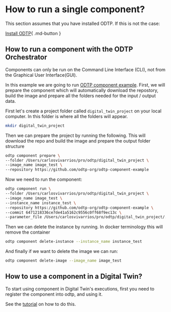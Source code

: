 # How to run a single component?

This section assumes that you have installed ODTP. If this is not the case:

[Install ODTP](../installation/index.md){ .md-button }

## How to run a component with the ODTP Orchestrator

Components can only be run on the Command Line Interface (CLI), not from the Graphical User Interface(GUI).

In this example we are going to run [ODTP component example](https://github.com/odtp-org/odtp-component-example). First, we will prepare the component which will automatically download the repostory, build the image and prepare all the folders needed for the input / output data. 

First let's create a project folder called `digital_twin_project` on your local computer. In this folder is where all the folders will appear. 

``` bash
mkdir digital_twin_project
```
 
 Then we can prepare the project by running the following. This will download the repo and build the image and prepare the output folder structure

 ``` bash
 odtp component prepare \
 --folder /Users/carlosvivarrios/pro/odtp/digital_twin_project \
 --image_name image_test \
 --repository https://github.com/odtp-org/odtp-component-example
 ```

 Now we need to run the component: 

 ``` bash
 odtp component run \
 --folder /Users/carlosvivarrios/pro/odtp/digital_twin_project \
 --image_name image_test \
 --instance_name instance_test \
 --repository https://github.com/odtp-org/odtp-component-example \
 --commit 6471218336ce7de41a5162c9556c0ff68f9ec13c \
 --parameter_file /Users/carlosvivarrios/pro/odtp/digital_twin_project/.env
 ```

Then we can delete the instance by running. In docker terminology this will remove the container

``` bash
odtp component delete-instance --instance_name instance_test
```

And finally if we want to delete the image we can run:

``` bash
odtp component delete-image --image_name image_test 
```

## How to use a component in a Digital Twin?

To start using component in Digital Twin's executions, first you need to register the component into odtp, and using it. 

See the [tutorial](../tutorials/component-versions.md) on how to do this.
